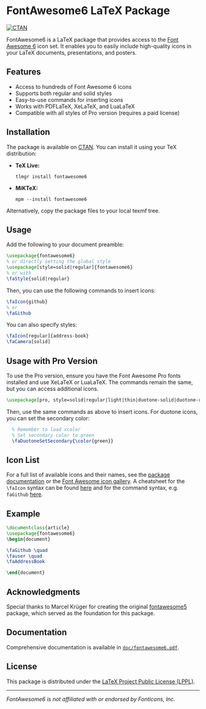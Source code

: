 # FontAwesome6 LaTeX Package

[![CTAN](https://img.shields.io/ctan/v/fontawesome6.svg)](https://ctan.org/pkg/fontawesome6)

FontAwesome6 is a LaTeX package that provides access to the [Font Awesome 6](https://fontawesome.com/) icon set. It enables you to easily include high-quality icons in your LaTeX documents, presentations, and posters.

## Features

- Access to hundreds of Font Awesome 6 icons
- Supports both regular and solid styles
- Easy-to-use commands for inserting icons
- Works with PDFLaTeX, XeLaTeX, and LuaLaTeX
- Compatible with all styles of Pro version (requires a paid license)

## Installation

The package is available on [CTAN](https://ctan.org/pkg/fontawesome6). You can install it using your TeX distribution:

- **TeX Live:**  
    ```
    tlmgr install fontawesome6
    ```
- **MiKTeX:**  
    ```
    mpm --install fontawesome6
    ```

Alternatively, copy the package files to your local texmf tree.

## Usage

Add the following to your document preamble:

```latex
\usepackage{fontawesome6}
% or directly setting the global style
\usepackage[style=solid|regular]{fontawesome6}
% or with
\faStyle{solid|regular}
```

Then, you can use the following commands to insert icons:

```latex
\faIcon{github}
% or
\faGithub
```

You can also specify styles:

```latex
\faIcon[regular]{address-book}
\faCamera[solid]
```

## Usage with Pro Version
To use the Pro version, ensure you have the Font Awesome Pro fonts installed and use XeLaTeX or LuaLaTeX. The commands remain the same, but you can access additional icons.

```latex
\usepackage[pro, style=solid|regular|light|thin|duotone-solid|duotone-regular|duotone-light|duotone-thin|sharp-solid|sharp-regular|sharp-light|sharp-thin|sharp-duotone-solid|sharp-duotone-regular|sharp-duotone-light|sharp-duotone-thin]{fontawesome6}
```

Then, use the same commands as above to insert icons. For duotone icons, you can set the secondary color:

```latex
  % Remember to load xcolor
  % Set secondary color to green
  \faDuotoneSetSecondary{\color{green}}
```

## Icon List

For a full list of available icons and their names, see the [package documentation](doc/fontawesome6.pdf) or the [Font Awesome icon gallery](https://fontawesome.com/icons).
A cheatsheet for the `\faIcon` syntax can be found [here](cheatsheet/fa6_cheatsheet_faicon.pdf) and for the command syntax, e.g. `faGithub` [here](cheatsheet/fa6_cheatsheet.pdf).

## Example

```latex
\documentclass{article}
\usepackage{fontawesome6}
\begin{document}

\faGithub \quad
\fauser \quad
\faAddressBook

\end{document}
```

## Acknowledgments

Special thanks to Marcel Krüger for creating the original [fontawesome5](https://ctan.org/pkg/fontawesome5) package, which served as the foundation for this package.

## Documentation

Comprehensive documentation is available in [`doc/fontawesome6.pdf`](doc/fontawesome6.pdf).

## License

This package is distributed under the [LaTeX Project Public License (LPPL)](https://www.latex-project.org/lppl/).

---

*FontAwesome6 is not affiliated with or endorsed by Fonticons, Inc.*
